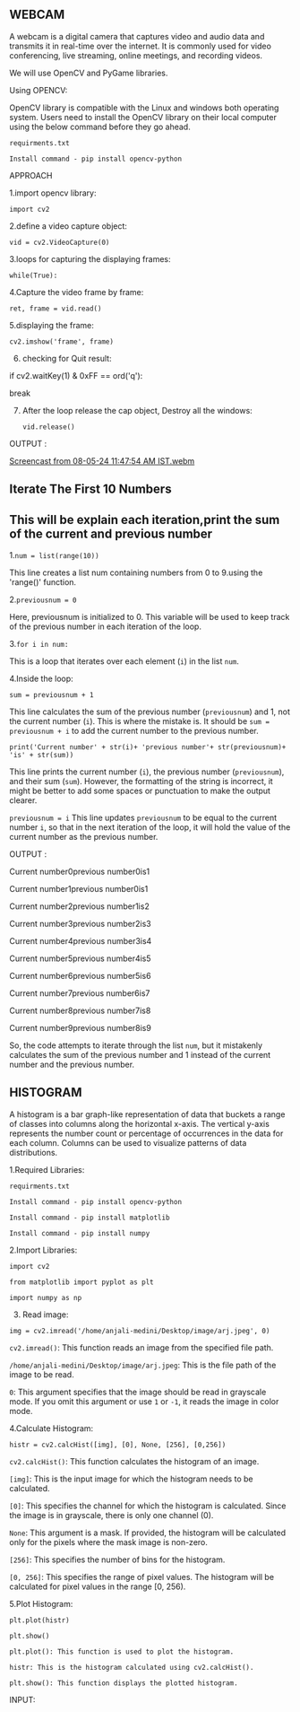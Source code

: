 ## WEBCAM
A webcam is a digital camera that captures video and audio data and transmits it in real-time over the internet. It is commonly used for video conferencing, live streaming, online meetings, and recording videos.

We will use OpenCV and PyGame libraries.

Using OPENCV:

OpenCV library is compatible with the Linux and windows both operating system. Users need to install the OpenCV library on their local computer using the below command before they go ahead.

```requirments.txt```

```Install command - pip install opencv-python```

APPROACH

1.import opencv library:

```import cv2```

2.define a video capture object:

```vid = cv2.VideoCapture(0) ```

3.loops for capturing the displaying frames:

```while(True):``` 
      
4.Capture the video frame by frame:

```ret, frame = vid.read()```

5.displaying the frame:

```cv2.imshow('frame', frame)```

6. checking for Quit result:

  if cv2.waitKey(1) & 0xFF == ord('q'): 
   
   break

7. After the loop release the cap object, Destroy all the windows: 
   
   ```vid.release()```

  OUTPUT :

[Screencast from 08-05-24 11:47:54 AM IST.webm](https://github.com/anjalimedini/TASKS/assets/169042588/7b398e38-6366-488c-8688-037f9efe0839)



## Iterate The First 10 Numbers

## This will be explain each iteration,print the sum of the current and previous number

1.`num = list(range(10))`

This line creates a list num containing numbers from 0 to 9.using the 'range()' function.

2.`previousnum = 0`

Here, previousnum is initialized to 0. This variable will be used to keep track of the previous number in each iteration of the loop.

3.`for i in num:`

This is a loop that iterates over each element (`i`) in the list `num`.

4.Inside the loop:

`sum = previousnum + 1`

This line calculates the sum of the previous number (`previousnum`) and 1, not the current number (`i`). This is where the mistake is. It should be `sum = previousnum + i` to add the current number to the previous number.

`print('Current number' + str(i)+ 'previous number'+ str(previousnum)+ 'is' + str(sum))`

This line prints the current number (`i`), the previous number (`previousnum`), and their sum (`sum`). However, the formatting of the string is incorrect, it might be better to add some spaces or punctuation to make the output clearer.

`previousnum = i`
This line updates `previousnum` to be equal to the current number `i`, so that in the next iteration of the loop, it will hold the value of the current number as the previous number.

OUTPUT :

Current number0previous number0is1

Current number1previous number0is1

Current number2previous number1is2

Current number3previous number2is3

Current number4previous number3is4

Current number5previous number4is5

Current number6previous number5is6

Current number7previous number6is7

Current number8previous number7is8

Current number9previous number8is9

So, the code attempts to iterate through the list `num`, but it mistakenly calculates the sum of the previous number and 1 instead of the current number and the previous number.


## HISTOGRAM

A histogram is a bar graph-like representation of data that buckets a range of classes into columns along the horizontal x-axis. The vertical y-axis represents the number count or percentage of occurrences in the data for each column. Columns can be used to visualize patterns of data distributions.

1.Required Libraries:

`requirments.txt`

`Install command - pip install opencv-python`

`Install command - pip install matplotlib`

`Install command - pip install numpy`

2.Import Libraries:

`import cv2`

`from matplotlib import pyplot as plt`

`import numpy as np`

3. Read image:

 `img = cv2.imread('/home/anjali-medini/Desktop/image/arj.jpeg', 0)`

 `cv2.imread()`: This function reads an image from the specified file path.

 `/home/anjali-medini/Desktop/image/arj.jpeg`: This is the file path of the image to be read.

 `0`: This argument specifies that the image should be read in grayscale mode. If you omit this argument or use `1` or `-1`, it reads the image in color mode.

4.Calculate Histogram:

 `histr = cv2.calcHist([img], [0], None, [256], [0,256])`

 `cv2.calcHist()`: This function calculates the histogram of an image.
 
`[img]`: This is the input image for which the histogram needs to be calculated.

`[0]`: This specifies the channel for which the histogram is calculated. Since the image is in grayscale, there is only one channel (0).

`None`: This argument is a mask. If provided, the histogram will be calculated only for the pixels where the mask image is non-zero.

`[256]`: This specifies the number of bins for the histogram.

`[0, 256]`: This specifies the range of pixel values. The histogram will be calculated for pixel values in the range [0, 256).

5.Plot Histogram:

`plt.plot(histr)`

`plt.show()`

  `plt.plot(): This function is used to plot the histogram.`
  
 `histr: This is the histogram calculated using cv2.calcHist().`
   
`plt.show(): This function displays the plotted histogram.`

INPUT:

 



  

  


 
    



